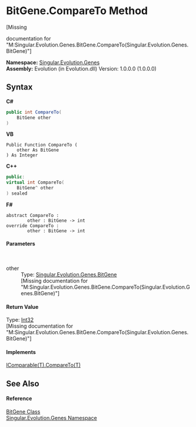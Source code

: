 # BitGene.CompareTo Method 
 

\[Missing <summary> documentation for "M:Singular.Evolution.Genes.BitGene.CompareTo(Singular.Evolution.Genes.BitGene)"\]

**Namespace:**&nbsp;<a href="c9a39aef-d3b0-be3b-cda0-1d7eb5bdd4e1">Singular.Evolution.Genes</a><br />**Assembly:**&nbsp;Evolution (in Evolution.dll) Version: 1.0.0.0 (1.0.0.0)

## Syntax

**C#**<br />
``` C#
public int CompareTo(
	BitGene other
)
```

**VB**<br />
``` VB
Public Function CompareTo ( 
	other As BitGene
) As Integer
```

**C++**<br />
``` C++
public:
virtual int CompareTo(
	BitGene^ other
) sealed
```

**F#**<br />
``` F#
abstract CompareTo : 
        other : BitGene -> int 
override CompareTo : 
        other : BitGene -> int 
```


#### Parameters
&nbsp;<dl><dt>other</dt><dd>Type: <a href="6e3ceb63-3c40-7d72-09e8-13c51a663103">Singular.Evolution.Genes.BitGene</a><br />\[Missing <param name="other"/> documentation for "M:Singular.Evolution.Genes.BitGene.CompareTo(Singular.Evolution.Genes.BitGene)"\]</dd></dl>

#### Return Value
Type: <a href="http://msdn2.microsoft.com/en-us/library/td2s409d" target="_blank">Int32</a><br />\[Missing <returns> documentation for "M:Singular.Evolution.Genes.BitGene.CompareTo(Singular.Evolution.Genes.BitGene)"\]

#### Implements
<a href="http://msdn2.microsoft.com/en-us/library/43hc6wht" target="_blank">IComparable(T).CompareTo(T)</a><br />

## See Also


#### Reference
<a href="6e3ceb63-3c40-7d72-09e8-13c51a663103">BitGene Class</a><br /><a href="c9a39aef-d3b0-be3b-cda0-1d7eb5bdd4e1">Singular.Evolution.Genes Namespace</a><br />